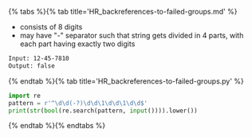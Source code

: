 {% tabs %}{% tab title='HR_backreferences-to-failed-groups.md' %}

* consists of 8 digits
* may have "-" separator such that string gets divided in 4 parts, with each part having exactly two digits

```txt
Input: 12-45-7810
Output: false
```

{% endtab %}{% tab title='HR_backreferences-to-failed-groups.py' %}

```py
import re
pattern = r'^\d\d(-?)\d\d\1\d\d\1\d\d$'
print(str(bool(re.search(pattern, input()))).lower())
```

{% endtab %}{% endtabs %}
